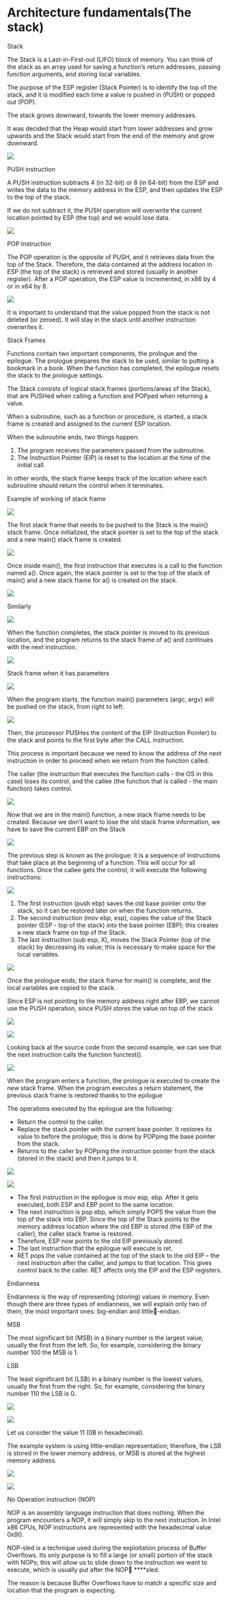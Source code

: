 # Architecture fundamentals\(The stack\)

Stack

The Stack is a Last-in-First-out \(LIFO\) block of memory. You can think of the stack as an array used for saving a function’s return addresses, passing function arguments, and storing local variables.

The purpose of the ESP register \(Stack Pointer\) is to identify the top of the stack, and it is modified each time a value is pushed in \(PUSH\) or popped out \(POP\).

The stack grows downward, towards the lower memory addresses.

It was decided that the Heap would start from lower addresses and grow upwards and the Stack would start from the end of the memory and grow downward.

![](.gitbook/assets/image%20%2875%29.png)

PUSH instruction

A PUSH instruction subtracts 4 \(in 32-bit\) or 8 \(in 64-bit\) from the ESP and writes the data to the memory address in the ESP, and then updates the ESP to the top of the stack.

If we do not subtract it, the PUSH operation will overwrite the current location pointed by ESP \(the top\) and we would lose data.

![](.gitbook/assets/image%20%2810%29.png)

POP Instruction

The POP operation is the opposite of PUSH, and it retrieves data from the top of the Stack. Therefore, the data contained at the address location in ESP \(the top of the stack\) is retrieved and stored \(usually in another register\). After a POP operation, the ESP value is incremented, in x86 by 4 or in x64 by 8.

![](.gitbook/assets/image%20%2843%29.png)

It is important to understand that the value popped from the stack is not deleted \(or zeroed\). It will stay in the stack until another instruction overwrites it.

Stack Frames

Functions contain two important components, the prologue and the epilogue. The prologue prepares the stack to be used, similar to putting a bookmark in a book. When the function has completed, the epilogue resets the stack to the prologue settings.

The Stack consists of logical stack frames \(portions/areas of the Stack\), that are PUSHed when calling a function and POPped when returning a value.

When a subroutine, such as a function or procedure, is started, a stack frame is created and assigned to the current ESP location.

When the subroutine ends, two things happen: 

1. The program receives the parameters passed from the subroutine. 
2. The Instruction Pointer \(EIP\) is reset to the location at the time of the initial call.

In other words, the stack frame keeps track of the location where each subroutine should return the control when it terminates.

Example of working of stack frame

![](.gitbook/assets/image%20%2819%29.png)

The first stack frame that needs to be pushed to the Stack is the main\(\) stack frame. Once initialized, the stack pointer is set to the top of the stack and a new main\(\) stack frame is created.

![](.gitbook/assets/image%20%2846%29.png)

Once inside main\(\), the first instruction that executes is a call to the function named a\(\). Once again, the stack pointer is set to the top of the stack of main\(\) and a new stack frame for a\(\) is created on the stack.

![](.gitbook/assets/image%20%2820%29.png)

Similarly

![](.gitbook/assets/image%20%2862%29.png)

When the function completes, the stack pointer is moved to its previous location, and the program returns to the stack frame of a\(\) and continues with the next instruction.

![](.gitbook/assets/image%20%2866%29.png)

Stack frame when it has parameters

![](.gitbook/assets/image%20%2815%29.png)

When the program starts, the function main\(\) parameters \(argc, argv\) will be pushed on the stack, from right to left.

![](.gitbook/assets/image%20%2870%29.png)

Then, the processor PUSHes the content of the EIP \(Instruction Pointer\) to the stack and points to the first byte after the CALL instruction.

This process is important because we need to know the address of the next instruction in order to proceed when we return from the function called.

The caller \(the instruction that executes the function calls - the OS in this case\) loses its control, and the callee \(the function that is called - the main function\) takes control.

![](.gitbook/assets/image%20%2838%29.png)

Now that we are in the main\(\) function, a new stack frame needs to be created. Because we don’t want to lose the old stack frame information, we have to save the current EBP on the Stack

![](.gitbook/assets/image%20%2865%29.png)

The previous step is known as the prologue: it is a sequence of instructions that take place at the beginning of a function. This will occur for all functions. Once the callee gets the control, it will execute the following instructions:

![](.gitbook/assets/image%20%2824%29.png)

1. The first instruction \(push ebp\) saves the old base pointer onto the stack, so it can be restored later on when the function returns.
2. The second instruction \(mov ebp, esp\), copies the value of the Stack pointer \(ESP - top of the stack\) into the base pointer \(EBP\); this creates a new stack frame on top of the Stack.
3. The last instruction \(sub esp, X\), moves the Stack Pointer \(top of the stack\) by decreasing its value; this is necessary to make space for the local variables.

![](.gitbook/assets/image%20%2867%29.png)

Once the prologue ends, the stack frame for main\(\) is complete, and the local variables are copied to the stack.

Since ESP is not pointing to the memory address right after EBP, we cannot use the PUSH operation, since PUSH stores the value on top of the stack

![](.gitbook/assets/image%20%2826%29.png)

![](.gitbook/assets/image%20%2830%29.png)

Looking back at the source code from the second example, we can see that the next instruction calls the function functest\(\).

![](.gitbook/assets/image%20%289%29.png)

When the program enters a function, the prologue is executed to create the new stack frame. When the program executes a return statement, the previous stack frame is restored thanks to the epilogue

The operations executed by the epilogue are the following: 

* Return the control to the caller.
* Replace the stack pointer with the current base pointer. It restores its value to before the prologue; this is done by POPping the base pointer from the stack.
* Returns to the caller by POPping the instruction pointer from the stack \(stored in the stack\) and then it jumps to it.

![](.gitbook/assets/image%20%2814%29.png)

![](.gitbook/assets/image%20%2864%29.png)

* The first instruction in the epilogue is mov esp, ebp. After it gets executed, both ESP and EBP point to the same location.
* The next instruction is pop ebp, which simply POPS the value from the top of the stack into EBP. Since the top of the Stack points to the memory address location where the old EBP is stored \(the EBP of the caller\), the caller stack frame is restored.
* Therefore, ESP now points to the old EIP previously stored.
* The last instruction that the epilogue will execute is ret.
* RET pops the value contained at the top of the stack to the old EIP – the next instruction after the caller, and jumps to that location. This gives control back to the caller. RET affects only the EIP and the ESP registers.

Endianness

Endianness is the way of representing \(storing\) values in memory. Even though there are three types of endianness, we will explain only two of them, the most important ones: big-endian and little-endian.

MSB

The most significant bit \(MSB\) in a binary number is the largest value, usually the first from the left. So, for example, considering the binary number 100 the MSB is 1.

LSB

The least significant bit \(LSB\) in a binary number is the lowest values, usually the first from the right. So, for example, considering the binary number 110 the LSB is 0.

![](.gitbook/assets/image%20%2852%29.png)

![](.gitbook/assets/image%20%2854%29.png)

Let us consider the value 11 \(0B in hexadecimal\).

The example system is using little-endian representation; therefore, the LSB is stored in the lower memory address, or MSB is stored at the highest memory address.

![](.gitbook/assets/image%20%2831%29.png)

![](.gitbook/assets/image%20%2829%29.png)

No Operation instruction \(NOP\)

NOP is an assembly language instruction that does nothing. When the program encounters a NOP, it will simply skip to the next instruction. In Intel x86 CPUs, NOP instructions are represented with the hexadecimal value 0x90.

NOP-sled is a technique used during the exploitation process of Buffer Overflows. Its only purpose is to fill a large \(or small\) portion of the stack with NOPs; this will allow us to slide down to the instruction we want to execute, which is usually put after the NOP ****sled.

The reason is because Buffer Overflows have to match a specific size and location that the program is expecting.



